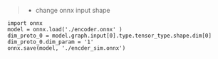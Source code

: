 > * change onnx input shape
```
import onnx
model = onnx.load('./encoder.onnx' )
dim_proto_0 = model.graph.input[0].type.tensor_type.shape.dim[0]
dim_proto_0.dim_param = '1'
onnx.save(model, './encder_sim.onnx')
```
